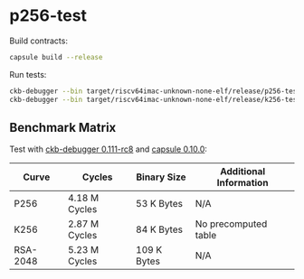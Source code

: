 # p256-test

Build contracts:

``` sh
capsule build --release
```

Run tests:

``` sh
ckb-debugger --bin target/riscv64imac-unknown-none-elf/release/p256-test
ckb-debugger --bin target/riscv64imac-unknown-none-elf/release/k256-test
```


## Benchmark Matrix
Test with [ckb-debugger 0.111-rc8](https://github.com/nervosnetwork/ckb-standalone-debugger/commit/75e81f9490d6186ad8d9accbf39040640fcac228)
and [capsule 0.10.0](https://github.com/nervosnetwork/capsule):

| Curve | Cycles | Binary Size | Additional Information |
|----------|----------|----------|-----------------------|
| P256     |  4.18 M Cycles  | 53 K Bytes  | N/A      |
| K256     |  2.87 M Cycles  | 84 K Bytes  | No precomputed table    |
| RSA-2048 |  5.23 M Cycles  | 109 K Bytes | N/A      |
